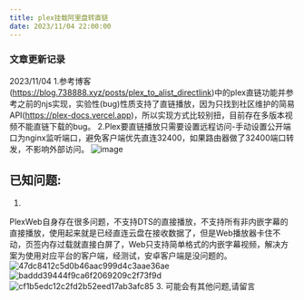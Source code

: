 ```yaml
---
title: plex挂载阿里盘转直链
date: 2023/11/04 22:00:00
---
```


### 文章更新记录 
2023/11/04
1.参考博客(https://blog.738888.xyz/posts/plex_to_alist_directlink)中的plex直链功能并参考之前的njs实现，实验性(bug)性质支持了直链播放，因为只找到社区维护的简易API(https://plex-docs.vercel.app)，所以实现方式比较别扭，目前存在多版本视频不能直链下载的bug。
2.Plex要直链播放只需要设置远程访问-手动设置公开端口为nginx监听端口，避免客户端优先直连32400，如果路由器做了32400端口转发，不影响外部访问。
![image](https://github.com/bpking1/embyExternalUrl/assets/42368856/9abc036a-72db-4434-9be7-1f31c2686bb2)

## 已知问题:
1. 
PlexWeb自身存在很多问题，不支持DTS的直接播放，不支持所有非内嵌字幕的直接播放，使用起来就是已经直连云盘在接收数据了，但是Web播放器卡住不动，页签内存过载就直接白屏了，Web只支持简单格式的内嵌字幕视频，解决方案为使用对应平台的客户端，经测试，安卓客户端是没问题的。
![47dc8412c5d0b46aac999d4c3aae36ae](https://github.com/bpking1/embyExternalUrl/assets/42368856/625731e4-a8b9-46f9-b511-96aba4498485)
![baddd39444f9ca6f2069209c2f73f9d](https://github.com/bpking1/embyExternalUrl/assets/42368856/47be6ced-e630-460b-9a7d-bfdedc795907)
![cf1b5edc12c2fd2b52eed17ab3afc85](https://github.com/bpking1/embyExternalUrl/assets/42368856/8bd44d0e-3761-4dc8-b86e-fa3baf8163b6)
3. 可能会有其他问题,请留言
